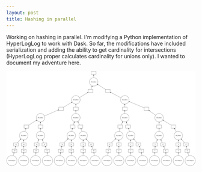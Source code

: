 ```yaml
---
layout: post
title: Hashing in parallel
---
```


Working on hashing in parallel.  I'm modifying a Python implementation of HyperLogLog to work with Dask.  So far, the modifications have included serialization and adding the ability to get cardinality for intersections (HyperLogLog proper calculates cardinality for unions only).  I wanted to document my adventure here.

![](https://raw.githubusercontent.com/scottlittle/scottlittle.github.io/master/images/tree-reduce-graph.svg?sanitize=true)
